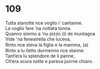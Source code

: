 # 109
  
Tutta stanotte nce voglio i’ cantanne.  
La voglio fare ’na nottata tonna.  
Quanno simmo a ’nu pizzo (i) de muntagna  
Vide 'na fenestrella che luceva,  
Rinto nce steva la ﬁglia e la mamma, (a)  
Rinto a lu lietto durmenno nce stanne:  
Tant‘era lu splendore de li panne,  
Ch‘era scura notte e pareva juorne chiaro.  
  

